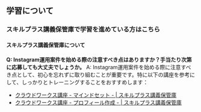 ## 学習について
### スキルプラス講義保管庫で学習を進めている方はこちら
#### スキルプラス講義保管庫について

**Q: Instagram運用案件を始める際の注意すべき点はありますか？手当たり次第に応募しても大丈夫でしょうか。**
A: Instagram運用案件を始める際に注意すべき点として、初心を忘れずに取り組むことが重要です。特に以下の講座を参考にして、しっかりとトレーニングすることをおすすめします：
- [クラウドワークス講座 - マインドセット - | スキルプラス講義保管庫](https://school.addness.co.jp/members/6a481X2SSRhF/course/JBuza4Fxil1Q?openexternalbrowser=1)
- [クラウドワークス講座 - プロフィール作成 - | スキルプラス講義保管庫](https://school.addness.co.jp/members/6a481X2SSRhF/course/zBtYfgci9xgtopenexternalbrowser=1)
